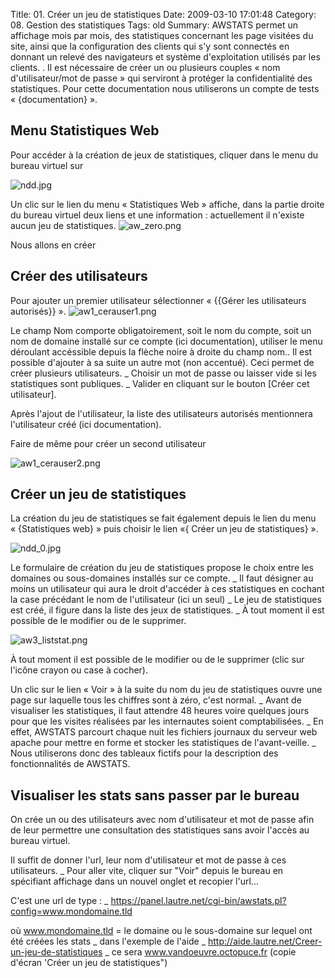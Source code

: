 Title: 01. Créer un jeu de statistiques 
Date: 2009-03-10 17:01:48
Category: 08. Gestion des statistiques
Tags: old
Summary: AWSTATS permet un affichage mois par mois, des statistiques concernant les page visitées du site, ainsi que la configuration des clients qui s'y sont connectés en donnant un relevé des navigateurs et système d'exploitation utilisés par les clients.
 . Il est nécessaire de créer un ou plusieurs couples « nom d'utilisateur/mot de passe » qui serviront à protéger la confidentialité des statistiques. Pour cette documentation nous utiliserons un compte de tests « {documentation} ».


## Menu Statistiques Web

Pour accéder à la création de jeux de statistiques, cliquer dans le menu du bureau virtuel sur 

<img src="/img/ndd.jpg" title="to complete" alt="ndd.jpg" />

Un clic sur le lien du menu « Statistiques Web » affiche, dans la partie droite du bureau virtuel deux liens et une information : actuellement il n'existe aucun jeu de statistiques.
<img src="/img/aw_zero.png" title="to complete" alt="aw_zero.png" />

Nous allons en créer

## Créer des utilisateurs

Pour ajouter un premier utilisateur sélectionner « {{Gérer les utilisateurs autorisés}} ».
<img src="/img/aw1_cerauser1.png" title="to complete" alt="aw1_cerauser1.png" />

Le champ Nom comporte obligatoirement, soit le nom du compte, soit un nom de domaine installé sur ce compte (ici documentation), utiliser le menu déroulant accéssible depuis la flèche noire à droite du champ nom..  Il est possible d'ajouter à sa suite un autre mot (non accentué). Ceci permet de créer plusieurs utilisateurs.
_ Choisir un mot de passe ou laisser vide si les statistiques sont publiques.
_ Valider en cliquant sur le bouton [Créer cet utilisateur].

Après l'ajout de l'utilisateur, la liste des utilisateurs autorisés mentionnera l'utilisateur créé (ici documentation).

Faire de même pour créer un second utilisateur 

<img src="/img/aw1_cerauser2.png" title="to complete" alt="aw1_cerauser2.png" />

## Créer un jeu de statistiques

La création du jeu de statistiques se fait également depuis le lien du menu « {Statistiques web} » puis choisir le lien «{ Créer un jeu de statistiques} ».

<img src="/img/ndd_0.jpg" title="to complete" alt="ndd_0.jpg" />

Le formulaire de création du jeu de statistiques propose le choix entre les domaines ou sous-domaines installés sur ce compte. 
_ Il faut désigner au moins un utilisateur qui aura le droit d'accéder à ces statistiques en cochant la case précédant le nom de l'utilisateur (ici un seul)
_ Le jeu de statistiques est créé, il figure dans la liste des jeux de statistiques.
_ À tout moment il est possible de le modifier ou de le supprimer.

<img src="/img/aw3_liststat.png" title="to complete" alt="aw3_liststat.png" />

À tout moment il est possible de le modifier ou de le supprimer (clic sur l'icône crayon ou case à cocher).

Un clic sur le lien « Voir » à la suite du nom du jeu de statistiques ouvre une page sur laquelle tous les chiffres sont à zéro, c'est normal. 
_ Avant de visualiser les statistiques, il faut attendre 48 heures voire quelques jours pour que les visites réalisées par les internautes soient comptabilisées. 
_ En effet, AWSTATS parcourt chaque nuit les fichiers journaux du serveur web apache pour mettre en forme et stocker les statistiques de l'avant-veille.
_ Nous utiliserons donc des tableaux fictifs pour la description des fonctionnalités de AWSTATS.


## Visualiser les stats sans passer par le bureau

On crée un ou des utilisateurs avec nom d'utilisateur et mot de passe afin de leur permettre une consultation des statistiques sans avoir l'accès au bureau virtuel.

Il suffit de donner l'url, leur nom d'utilisateur et mot de passe à ces utilisateurs.
_ Pour aller vite, cliquer sur "Voir" depuis le bureau en spécifiant affichage
dans un nouvel onglet et recopier l'url...

C'est une url de type :
_ <HTML>https://panel.lautre.net/cgi-bin/awstats.pl?config=www.mondomaine.tld</HTML>

où www.mondomaine.tld = le domaine ou le sous-domaine sur lequel ont été créées les stats
_ dans l'exemple de l'aide
_ <HTML>http://aide.lautre.net/Creer-un-jeu-de-statistiques</HTML>
_ ce sera www.vandoeuvre.octopuce.fr (copie d'écran 'Créer un jeu de
statistiques")

